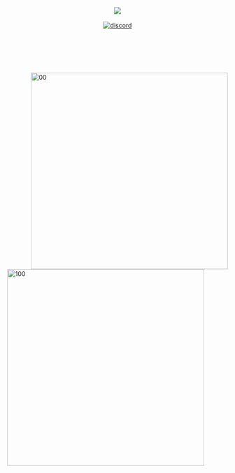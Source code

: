<div align="center">
<img src="https://komarev.com/ghpvc/?username=k3nel&&style=flat-square" align="center" />
</div>  
<br/>
<div align="center">
<a href="https://discord.com/users/1nstaller" target="_blank">
<img src=https://img.shields.io/badge/Discord-7289DA?style=for-the-badge&logo=discord&logoColor=green alt=discord style="margin-bottom: 100px;" />
</a>
</div>  

<img align="right" alt="00" width="450" src="https://media.discordapp.net/attachments/972488942580539462/1039345936519934052/52BC9116-ECD7-471A-9374-1D3A0555F522.gif?width=307&height=307">
<img align="left" alt="100" width="450" src="https://cdn.discordapp.com/attachments/972488942580539462/1053763840518656021/lkj.gif">

